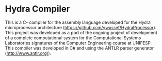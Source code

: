 # Hydra Compiler

This is a C- compiler for the assembly language developed for the Hydra microprocessor architecture (https://github.com/ywassef/HydraProcessor). This project was developed as a part of the ongoing project of development of a complete computational system for the Computational Systems Laboratories signatures of the Computer Engineering course at UNIFESP. This compiler was developed in C# and using the ANTLR parser generator (http://www.antlr.org/).
